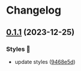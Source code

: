 # Changelog

## [0.1.1](https://github.com/hbstack/syntax-highlighting/compare/styles/friendly/v0.1.0...styles/friendly/v0.1.1) (2023-12-25)


### Styles 🎨

* update styles ([9468e5d](https://github.com/hbstack/syntax-highlighting/commit/9468e5d054f6c1775a1966bcf308506cebd2f804))
